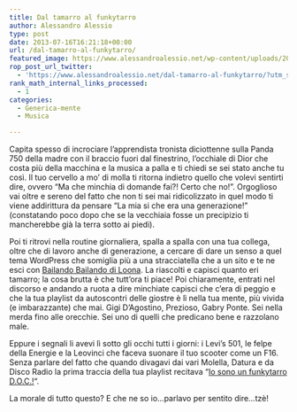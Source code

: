 ```yaml
---
title: Dal tamarro al funkytarro
author: Alessandro Alessio
type: post
date: 2013-07-16T16:21:18+00:00
url: /dal-tamarro-al-funkytarro/
featured_image: https://www.alessandroalessio.net/wp-content/uploads/2013/07/pa-260x67.jpg
rop_post_url_twitter:
  - 'https://www.alessandroalessio.net/dal-tamarro-al-funkytarro/?utm_source=ReviveOldPost&utm_medium=social&utm_campaign=ReviveOldPost'
rank_math_internal_links_processed:
  - 1
categories:
  - Generica-mente
  - Musica

---
```

Capita spesso di incrociare l&#8217;apprendista tronista diciottenne sulla Panda 750 della madre con il braccio fuori dal finestrino, l&#8217;occhiale di Dior che costa più della macchina e la musica a palla e ti chiedi se sei stato anche tu così. Il tuo cervello a mo&#8217; di molla ti ritorna indietro quello che volevi sentirti dire, ovvero &#8220;Ma che minchia di domande fai?! Certo che no!&#8221;. Orgoglioso vai oltre e sereno del fatto che non ti sei mai ridicolizzato in quel modo ti viene addirittura da pensare &#8220;La mia si che era una generazione!&#8221; (constatando poco dopo che se la vecchiaia fosse un precipizio ti mancherebbe già la terra sotto ai piedi).

Poi ti ritrovi nella routine giornaliera, spalla a spalla con una tua collega, oltre che di lavoro anche di generazione, a cercare di dare un senso a quel tema WordPress che somiglia più a una stracciatella che a un sito e te ne esci con <a href="http://www.youtube.com/watch?v=6KrBM6ePGoA" title="Bailando - Loona" target="_blank">Bailando Bailando di Loona</a>. La riascolti e capisci quanto eri tamarro; la cosa brutta è che tutt&#8217;ora ti piace! Poi chiaramente, entrati nel discorso e andando a ruota a dire minchiate capisci che c&#8217;era di peggio e che la tua playlist da autoscontri delle giostre è lì nella tua mente, più vivida (e imbarazzante) che mai. Gigi D&#8217;Agostino, Prezioso, Gabry Ponte. Sei nella merda fino alle orecchie. Sei uno di quelli che predicano bene e razzolano male.

Eppure i segnali li avevi lì sotto gli occhi tutti i giorni: i Levi&#8217;s 501, le felpe della Energie e la Leovinci che faceva suonare il tuo scooter come un F16. Senza parlare del fatto che quando divagavi dai vari Molella, Datura e da Disco Radio la prima traccia della tua playlist recitava &#8220;<a href="http://www.youtube.com/watch?v=o2aD9UAZCBY" title="Funkytarro - Articolo 31" target="_blank">Io sono un funkytarro D.O.C.!</a>&#8220;.

La morale di tutto questo? E che ne so io&#8230;parlavo per sentito dire&#8230;tzè!